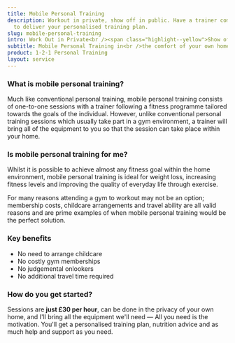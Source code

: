 ```yaml
---
title: Mobile Personal Training
description: Workout in private, show off in public. Have a trainer come to your house
  to deliver your personalised training plan.
slug: mobile-personal-training
intro: Work Out in Private<br /><span class="highlight--yellow">Show off in public</span>
subtitle: Mobile Personal Training in<br />the comfort of your own home
product: 1-2-1 Personal Training
layout: service
---
```


### What is mobile personal training?

Much like conventional personal training, mobile personal training consists of one-to-one sessions with a trainer following a fitness programme tailored towards the goals of the individual.  However, unlike conventional personal training sessions which usually take part in a gym environment, a trainer will bring all of the equipment to you so that the session can take place within your home.

### Is mobile personal training for me?

Whilst it is possible to achieve almost any fitness goal within the home environment, mobile personal training is ideal for weight loss, increasing fitness levels and improving the quality of everyday life through exercise.  

For many reasons attending a gym to workout may not be an option; membership costs, childcare arrangements and travel ability are all valid reasons and are prime examples of when mobile personal training would be the perfect solution.

### Key benefits

* No need to arrange childcare
* No costly gym memberships
* No judgemental onlookers
* No additional travel time required

### How do you get started?

Sessions are **just £30 per hour**, can be done in the privacy
of your own home, and I'll bring all the equipment
we'll need — All you need is the motivation. You'll get a
personalised training plan, nutrition advice and as much
help and support as you need.